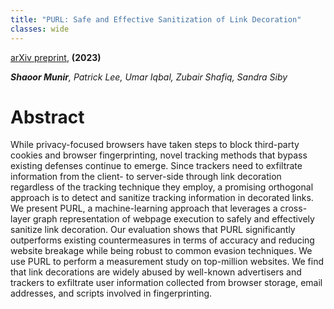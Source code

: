 ```yaml
---
title: "PURL: Safe and Effective Sanitization of Link Decoration"
classes: wide
---
```

[arXiv preprint](https://arxiv.org/abs/2308.03417), **(2023)**

***Shaoor Munir**, Patrick Lee, Umar Iqbal, Zubair Shafiq, Sandra Siby*
# Abstract

While privacy-focused browsers have taken steps to block third-party cookies and browser fingerprinting, novel tracking methods that bypass existing defenses continue to emerge. Since trackers need to exfiltrate information from the client- to server-side through link decoration regardless of the tracking technique they employ, a promising orthogonal approach is to detect and sanitize tracking information in decorated links. We present PURL, a machine-learning approach that leverages a cross-layer graph representation of webpage execution to safely and effectively sanitize link decoration. Our evaluation shows that PURL significantly outperforms existing countermeasures in terms of accuracy and reducing website breakage while being robust to common evasion techniques. We use PURL to perform a measurement study on top-million websites. We find that link decorations are widely abused by well-known advertisers and trackers to exfiltrate user information collected from browser storage, email addresses, and scripts involved in fingerprinting.
